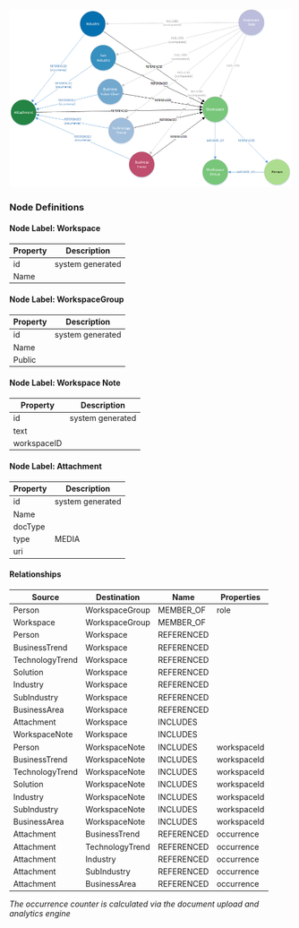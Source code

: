 ![WorkspaceModel](../images/workspacesMetaModel.png)

### **Node Definitions**

#### Node Label: Workspace

|Property|Description|
|----|----|
|id|system generated
|Name |

#### Node Label: WorkspaceGroup

|Property|Description|
|----|----|
|id|system generated
|Name |
|Public|



#### Node Label: Workspace Note

|Property|Description|
|----|----|
|id|system generated
|text|
|workspaceID|

#### Node Label: Attachment

|Property|Description|
|----|----|
|id|system generated
|Name|
|docType|
|type|MEDIA
|uri|


#### Relationships

|Source|Destination|Name|Properties|
|----|----|----|----|
|Person|WorkspaceGroup|MEMBER_OF|role
|Workspace|WorkspaceGroup|MEMBER_OF|
|Person|Workspace|REFERENCED
|BusinessTrend|Workspace|REFERENCED
|TechnologyTrend|Workspace|REFERENCED
|Solution|Workspace|REFERENCED
|Industry|Workspace|REFERENCED
|SubIndustry|Workspace|REFERENCED
|BusinessArea|Workspace|REFERENCED
|Attachment|Workspace|INCLUDES|
|WorkspaceNote|Workspace|INCLUDES|
|Person|WorkspaceNote|INCLUDES|workspaceId
|BusinessTrend|WorkspaceNote|INCLUDES|workspaceId
|TechnologyTrend|WorkspaceNote|INCLUDES|workspaceId
|Solution|WorkspaceNote|INCLUDES|workspaceId
|Industry|WorkspaceNote|INCLUDES|workspaceId
|SubIndustry|WorkspaceNote|INCLUDES|workspaceId
|BusinessArea|WorkspaceNote|INCLUDES|workspaceId
|Attachment|BusinessTrend|REFERENCED|occurrence
|Attachment|TechnologyTrend|REFERENCED|occurrence
|Attachment|Industry|REFERENCED|occurrence
|Attachment|SubIndustry|REFERENCED|occurrence
|Attachment|BusinessArea|REFERENCED|occurrence


_The occurrence counter is calculated via the document upload and analytics engine_


